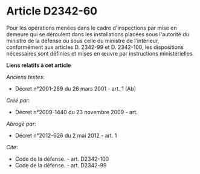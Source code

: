 # Article D2342-60

Pour les opérations menées dans le cadre d'inspections par mise en demeure qui se déroulent dans les installations placées
sous l'autorité du ministre de la défense ou sous celle du ministre de l'intérieur, conformément aux articles D. 2342-99 et
D. 2342-100, les dispositions nécessaires sont définies et mises en œuvre par instructions ministérielles.

**Liens relatifs à cet article**

_Anciens textes_:

  - Décret n°2001-269 du 26 mars 2001 - art. 1 (Ab)

_Créé par_:

  - Décret n°2009-1440 du 23 novembre 2009 - art.

_Abrogé par_:

  - Décret n°2012-626 du 2 mai 2012 - art. 1

_Cite_:

  - Code de la défense. - art. D2342-100
  - Code de la défense. - art. D2342-99
